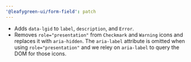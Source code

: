 ```yaml
---
'@leafygreen-ui/form-field': patch
---
```


- Adds `data-lgid` to `label`, `description`, and `Error`.
- Removes `role="presentation"` from `Checkmark` and `Warning` icons and replaces it with `aria-hidden`. The `aria-label` attribute is omitted when using `role="presentation"` and we reley on `aria-label` to query the DOM for those icons.